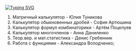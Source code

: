 <a href="https://docs.google.com/spreadsheets/d/1wfPDv9nWr_IeOCk9p2_NRWihh4cLZSNQnt0PL0UfAhM/edit#gid=0"><img src="https://readme-typing-svg.herokuapp.com?font=Fira+Code&weight=350&pause=1000&color=FF00E8&random=false&width=435&lines=%3C+%D0%A0%D0%B5%D0%B7%D1%83%D0%BB%D1%8C%D1%82%D0%B0%D1%82+%D1%82%D0%B5%D1%81%D1%82%D0%B8%D1%80%D0%BE%D0%B2%D0%B0%D0%BD%D0%B8%D1%8F+%3E" alt="Typing SVG" /></a>

1. Матричный калькулятор - Юлия Туникова
2. Калькулятор обыкновенных дробей - София Артюшина
3. Калькулятор формул комбинаторики - Артём Поцелуев
4. Калькулятор многочленов - Анна Даниленко
5. Теор.вер. и мат.статистика - Денис Гребенник
6. Работа с функциями - Александра Володченко;
